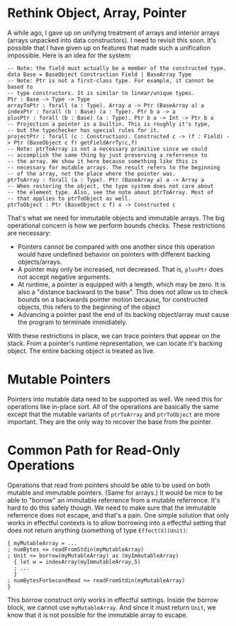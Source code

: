 # Rethink Object, Array, Pointer

A while ago, I gave up on unifying treatment of arrays and interior arrays
(arrays unpacked into data constructors). I need to revisit this soon.
It's possible that I have given up on features that made such a unification
impossible. Here is an idea for the system:

    -- Note: the field must actually be a member of the constructed type.
    data Base = BaseObject Construction Field | BaseArray Type
    -- Note: Ptr is not a first-class type. For example, it cannot be based to
    -- type constructors. It is similar to linear/unique types.
    Ptr : Base -> Type -> Type
    arrayToPtr : forall (a : Type). Array a -> Ptr (BaseArray a) a
    indexPtr : forall (b : Base) (a : Type). Ptr b a -> a
    plusPtr : forall (b : Base) (a : Type). Ptr b a -> Int -> Ptr b a
    -- Projection a pointer is a builtin. This is roughly it's type,
    -- but the typechecker has special rules for it.
    projectPtr : forall (c : Construction). Constructed c -> (f : Field) -> Ptr (BaseObject c f) getFieldArrTy(c,f)
    -- Note: ptrToArray is not a necessary primitive since we could
    -- accomplish the same thing by just preserving a referrence to
    -- the array. We show it here because something like this is
    -- necessary for mutable arrays. The result refers to the beginning
    -- of the array, not the place where the pointer was.
    ptrToArray : forall (a : Type). Ptr (BaseArray a) a -> Array a
    -- When restoring the object, the type system does not care about
    -- the element type. Also, see the note about ptrToArray. Most of
    -- that applies to ptrToObject as well.
    ptrToObject : Ptr (BaseObject c f) x -> Constructed c

That's what we need for immutable objects and immutable arrays. The big
operational concern is how we perform bounds checks. These restrictions
are necessary:

* Pointers cannot be compared with one another since this operation
  would have undefined behavior on pointers with different backing
  objects/arrays.
* A pointer may only be increased, not decreased. That is, `plusPtr`
  does not accept negative arguments.
* At runtime, a pointer is equipped with a length, which may be zero. It
  is also a "distance backward to the base". This does *not* allow us
  to check bounds on a backwards pointer motion because, for constructed
  objects, this refers to the beginning of the object
* Advancing a pointer past the end of its backing object/array must cause
  the program to terminate immidiately.

With these restrictions in place, we can trace pointers that appear on
the stack. From a pointer's runtime representation, we can locate it's
backing object. The entire backing object is treated as live.

# Mutable Pointers

Pointers into mutable data need to be supported as well. We need this for
operations like in-place sort. All of the operations are basically the
same except that the mutable variants of `ptrToArray` and `ptrToObject`
are more important. They are the only way to recover the base from the
pointer.

# Common Path for Read-Only Operations

Operations that read from pointers should be able to be used on both
mutable and immutable pointers. (Same for arrays.) It would be nice
to be able to "borrow" an immutable referrence from a mutable referrence.
It's hard to do this safely though. We need to make sure that the
immutable referrence does not escape, and that's a pain. One simple
solution that only works in effectful contexts is to allow borrowing
into a effectful setting that does not return anything (something of
type `Effect(X)(Unit)`:

    { myMutableArray = ...
    ; numBytes <= readFromStdin(myMutableArray)
    ; Unit <= borrow(myMutableArray) as (myImmutableArray)
      { let w = indexArray(myImmutableArray,5)
      ; ...
      }
    ; numBytesForSecondRead <= readFromStdin(myMutableArray)
    }

This borrow construct only works in effectful settings. Inside the borrow
block, we cannot use `myMutableArray`. And since it must return `Unit`,
we know that it is not possible for the immutable array to escape.
